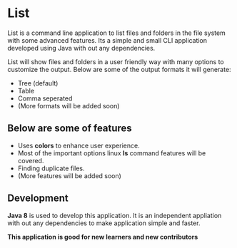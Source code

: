 # List
List is a command line application to list files and folders in the file system with some advanced features. Its a simple and small CLI application developed using Java with out any dependencies.

List will show files and folders in a user friendly way with many options to customize the output. Below are some of the output formats it will generate:
* Tree (default)
* Table
* Comma seperated
* (More formats will be added soon)

## Below are some of features

* Uses **colors** to enhance user experience.
* Most of the important options linux **ls** command features will be covered.
* Finding duplicate files.
* (More features will be added soon)

## Development

**Java 8** is used to develop this application. It is an independent appliation with out any dependencies to make application simple and faster.

**This application is good for new learners and new contributors**
